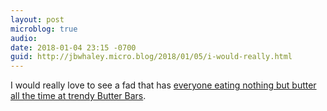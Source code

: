 ```yaml
---
layout: post
microblog: true
audio: 
date: 2018-01-04 23:15 -0700
guid: http://jbwhaley.micro.blog/2018/01/05/i-would-really.html
---
```

I would really love to see a fad that has [everyone eating nothing but butter all the time at trendy Butter Bars](https://www.popsci.com/keto-fat-weight-loss-healthy).
